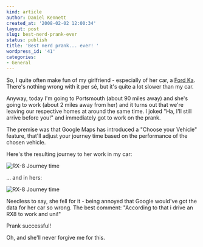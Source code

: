 ```yaml
---
kind: article
author: Daniel Kennett
created_at: '2008-02-02 12:00:34'
layout: post
slug: best-nerd-prank-ever
status: publish
title: 'Best nerd prank... ever! '
wordpress_id: '41'
categories:
- General
---
```


So, I quite often make fun of my girlfriend - especially of her car, a <a href="http://www.ford.co.uk/ka">Ford Ka</a>. There's nothing wrong with it per sé, but it's quite a lot slower than my car. 

Anyway, today I'm going to Portsmouth (about 90 miles away) and she's going to work (about 2 miles away from her) and it turns out that we're leaving our respective homes at around the same time. I joked "Ha, I'll still arrive before you!" and immediately got to work on the prank.

<!--more-->

The premise was that Google Maps has introduced a "Choose your Vehicle" feature, that'll adjust your journey time based on the performance of the chosen vehicle. 

Here's the resulting journey to her work in my car:

<img src="http://ikennd.ac/pictures/GooglePrank-RX8.png" alt="RX-8 Journey time" />

... and in hers:

<img src="http://ikennd.ac/pictures/GooglePrank-Ka.png" alt="RX-8 Journey time" />

Needless to say, she fell for it - being annoyed that Google would've got the data for her car so wrong. The best comment: "According to that i drive an RX8 to work and uni!"

Prank successful! 

Oh, and she'll never forgive me for this.